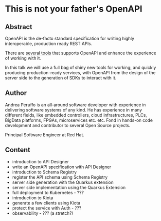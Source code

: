 # This is not your father's OpenAPI

## Abstract

OpenAPI is the de-facto standard specification for writing highly interoperable, production ready REST APIs.

There are [several tools](https://apis.guru/awesome-openapi3/) that supports OpenAPI and enhance the experience of working with it.

In this talk we will use a full bag of shiny new tools for working, and quickly producing production-ready services, with OpenAPI from the design of the server side to the generation of SDKs to interact with it.

## Author

Andrea Peruffo is an all-around software developer with experience in delivering software systems of any kind. He has experience in many different fields, like embedded controllers, cloud infrastructures, PLCs, BigData platforms, FPGAs, microservices etc. etc. Fond in hands-on code development and contributor to several Open Source projects.

Principal Software Engineer at Red Hat.

## Content

- introduction to API Designer
- write an OpenAPI specification with API Designer
- introduction to Schema Registry
- register the API schema using Schema Registry
- server side generation with the Quarkus extension
- server side implementation using the Quarkus Extension
- full deployment to Kubernetes - ???
- introduction to Kiota
- generate a few clients using Kiota
- protect the service with Auth - ???
- observability - ??? (a stretch?)
